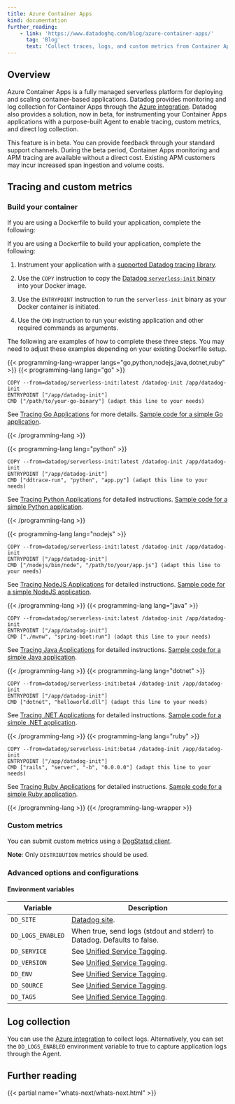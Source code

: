 ```yaml
---
title: Azure Container Apps
kind: documentation
further_reading:
    - link: 'https://www.datadoghq.com/blog/azure-container-apps/'
      tag: 'Blog'
      text: 'Collect traces, logs, and custom metrics from Container Apps services'
---
```


## Overview
Azure Container Apps is a fully managed serverless platform for deploying and scaling container-based applications. Datadog provides monitoring and log collection for Container Apps through the [Azure integration][1]. Datadog also provides a solution, now in beta, for instrumenting your Container Apps applications with a purpose-built Agent to enable tracing, custom metrics, and direct log collection.

  <div class="alert alert-warning">This feature is in beta. You can provide feedback through your standard support channels. During the beta period, Container Apps monitoring and APM tracing are available without a direct cost. Existing APM customers may incur increased span ingestion and volume costs. </div>

## Tracing and custom metrics
### Build your container

If you are using a Dockerfile to build your application, complete the following:

If you are using a Dockerfile to build your application, complete the following:

1. Instrument your application with a [supported Datadog tracing library][2].

2. Use the `COPY` instruction to copy the [Datadog `serverless-init` binary][3] into your Docker image.

3. Use the `ENTRYPOINT` instruction to run the `serverless-init` binary as your Docker container is initiated.

4. Use the `CMD` instruction to run your existing application and other required commands as arguments.

The following are examples of how to complete these three steps. You may need to adjust these examples depending on your existing Dockerfile setup. 


{{< programming-lang-wrapper langs="go,python,nodejs,java,dotnet,ruby" >}}
{{< programming-lang lang="go" >}}
```
COPY --from=datadog/serverless-init:latest /datadog-init /app/datadog-init
ENTRYPOINT ["/app/datadog-init"]
CMD ["/path/to/your-go-binary"] (adapt this line to your needs)
```
See [Tracing Go Applications][1] for more details. [Sample code for a simple Go application][2].


[1]: /tracing/setup_overview/setup/go/?tabs=containers
[2]: https://github.com/DataDog/crpb/tree/main/go
{{< /programming-lang >}}

{{< programming-lang lang="python" >}}

```
COPY --from=datadog/serverless-init:latest /datadog-init /app/datadog-init
ENTRYPOINT ["/app/datadog-init"]
CMD ["ddtrace-run", "python", "app.py"] (adapt this line to your needs)
```

See [Tracing Python Applications][1] for detailed instructions. [Sample code for a simple Python application][2].

[1]: /tracing/setup_overview/setup/python/?tabs=containers
[2]: https://github.com/DataDog/crpb/tree/main/python
{{< /programming-lang >}}

{{< programming-lang lang="nodejs" >}}
```
COPY --from=datadog/serverless-init:latest /datadog-init /app/datadog-init
ENTRYPOINT ["/app/datadog-init"]
CMD ["/nodejs/bin/node", "/path/to/your/app.js"] (adapt this line to your needs)

```

See [Tracing NodeJS Applications][1] for detailed instructions. [Sample code for a simple NodeJS application][2].

[1]: /tracing/setup_overview/setup/nodejs/?tabs=containers
[2]: https://github.com/DataDog/crpb/tree/main/js
{{< /programming-lang >}}
{{< programming-lang lang="java" >}}
```
COPY --from=datadog/serverless-init:latest /datadog-init /app/datadog-init
ENTRYPOINT ["/app/datadog-init"]
CMD ["./mvnw", "spring-boot:run"] (adapt this line to your needs)

```

See [Tracing Java Applications][1] for detailed instructions. [Sample code for a simple Java application][2].

[1]: /tracing/setup_overview/setup/java/?tabs=containers
[2]: https://github.com/DataDog/crpb/tree/main/java
{{< /programming-lang >}}
{{< programming-lang lang="dotnet" >}}
```
COPY --from=datadog/serverless-init:beta4 /datadog-init /app/datadog-init
ENTRYPOINT ["/app/datadog-init"]
CMD ["dotnet", "helloworld.dll"] (adapt this line to your needs)

```

See [Tracing .NET Applications][1] for detailed instructions. [Sample code for a simple .NET application][2].

[1]: /tracing/trace_collection/dd_libraries/dotnet-core?tab=containers
[2]: https://github.com/DataDog/crpb/tree/main/dotnet
{{< /programming-lang >}}
{{< programming-lang lang="ruby" >}}
```
COPY --from=datadog/serverless-init:beta4 /datadog-init /app/datadog-init
ENTRYPOINT ["/app/datadog-init"]
CMD ["rails", "server", "-b", "0.0.0.0"] (adapt this line to your needs)

```

See [Tracing Ruby Applications][1] for detailed instructions. [Sample code for a simple Ruby application][2].

[1]: /tracing/trace_collection/dd_libraries/ruby/
[2]: https://github.com/DataDog/crpb/tree/main/ruby-on-rails
{{< /programming-lang >}}
{{< /programming-lang-wrapper >}}

### Custom metrics
You can submit custom metrics using a [DogStatsd client][4].

**Note**: Only `DISTRIBUTION` metrics should be used.

### Advanced options and configurations

#### Environment variables

| Variable | Description |
| -------- | ----------- |
| `DD_SITE` | [Datadog site][5]. |
| `DD_LOGS_ENABLED` | When true, send logs (stdout and stderr) to Datadog. Defaults to false. |
| `DD_SERVICE` | See [Unified Service Tagging][6]. |
| `DD_VERSION` | See [Unified Service Tagging][6]. |
| `DD_ENV` | See [Unified Service Tagging][6]. |
| `DD_SOURCE` | See [Unified Service Tagging][6]. |
| `DD_TAGS` | See [Unified Service Tagging][6]. |

## Log collection

You can use the [Azure integration][1] to collect logs. Alternatively, you can set the `DD_LOGS_ENABLED` environment variable to true to capture application logs through the Agent.

## Further reading

{{< partial name="whats-next/whats-next.html" >}}


[1]: /integrations/azure/#log-collection
[2]: /tracing/trace_collection/dd_libraries/
[3]: https://registry.hub.docker.com/r/datadog/serverless-init
[4]: /metrics/custom_metrics/dogstatsd_metrics_submission/
[5]: /getting_started/site/
[6]: /getting_started/tagging/unified_service_tagging/

